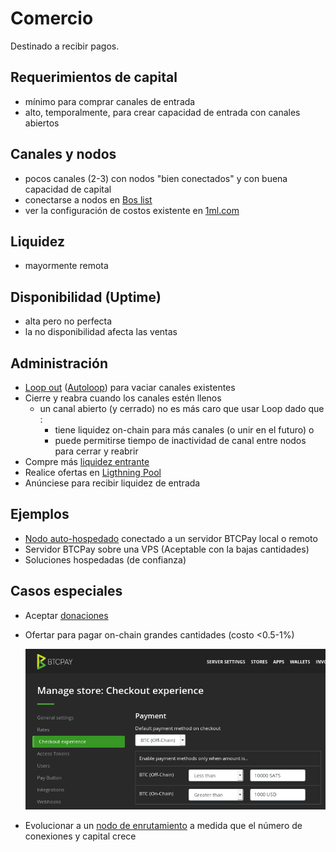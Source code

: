 # Comercio

Destinado a recibir pagos.

## Requerimientos de capital

* mínimo para comprar canales de entrada
* alto, temporalmente, para crear capacidad de entrada con canales abiertos

## Canales y nodos

* pocos canales \(2-3\) con nodos "bien conectados" y con buena capacidad de capital
* conectarse a nodos en [Bos list](../herramientas-avanzadas/bosscore.md)
* ver la configuración de costos existente en [1ml.com](https://github.com/openoms/lightning-node-management/tree/d4e82e3d2467dcd040b5490864cbc2d74666e89e/node-types/https/1ml.com)

## Liquidez

* mayormente remota

## Disponibilidad \(Uptime\)

* alta pero no perfecta
* la no disponibilidad afecta las ventas

## Administración

* [Loop out](https://github.com/lightninglabs/loop#lightning-loop) \([Autoloop](https://docs.lightning.engineering/advanced-best-practices/advanced-best-practices-overview/autoloop)\) para vaciar canales existentes
* Cierre y reabra cuando los canales estén llenos
  * un canal abierto \(y cerrado\) no es más caro que usar Loop dado que :
    * tiene liquidez on-chain para más canales \(o unir en el futuro\) o
    * puede permitirse tiempo de inactividad de canal entre nodos para cerrar y reabrir
* Compre más [liquidez entrante](../createinboundliquidity.md)
* Realice ofertas en [Ligthning Pool](../herramientas-avanzadas/pool.md)
* Anúnciese para recibir liquidez de entrada

## Ejemplos

* [Nodo auto-hospedado](https://github.com/bavarianledger/bitcoin-nodes) conectado a un servidor BTCPay local o remoto
* Servidor BTCPay sobre una VPS \(Aceptable con la bajas cantidades\)
* Soluciones hospedadas \(de confianza\)

## Casos especiales

* Aceptar [donaciones](../donar/donations.md)
* Ofertar para pagar on-chain grandes cantidades \(costo &lt;0.5-1%\)

  ![Configuraci&#xF3;n del servidor BTCPay](../.gitbook/assets/btcpay.on-offchain.png)

* Evolucionar a un [nodo de enrutamiento](nodetype.routing.md) a medida que el número de conexiones y capital crece

